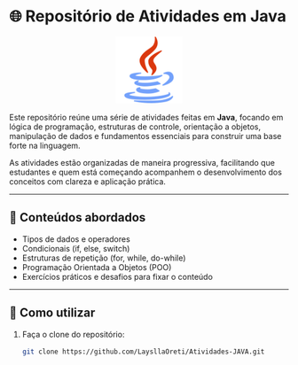 # 🌐 Repositório de Atividades em Java
<p align="center">
  <img src="Logo-Java/Icon-Java.png" alt="Ícone do Java" width="120">
</p>

Este repositório reúne uma série de atividades feitas em **Java**, focando em lógica de programação, estruturas de controle, orientação a objetos, manipulação de dados e fundamentos essenciais para construir uma base forte na linguagem.

As atividades estão organizadas de maneira progressiva, facilitando que estudantes e quem está começando acompanhem o desenvolvimento dos conceitos com clareza e aplicação prática.

---

## 🧠 Conteúdos abordados

- Tipos de dados e operadores
- Condicionais (if, else, switch)
- Estruturas de repetição (for, while, do-while)
- Programação Orientada a Objetos (POO)
- Exercícios práticos e desafios para fixar o conteúdo

---

## 🚀 Como utilizar

1. Faça o clone do repositório:
   ```bash
   git clone https://github.com/LaysllaOreti/Atividades-JAVA.git
